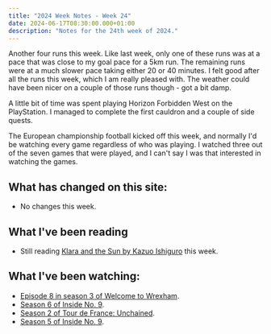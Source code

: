 ```yaml
---
title: "2024 Week Notes - Week 24"
date: 2024-06-17T08:30:00.000+01:00
description: "Notes for the 24th week of 2024."
---
```


Another four runs this week. Like last week, only one of these runs was at a pace that was close to my goal pace for a 5km run. The remaining runs were at a much slower pace taking either 20 or 40 minutes. I felt good after all the runs this week, which I am really pleased with. The weather could have been nicer on a couple of those runs though - got a bit damp.

A little bit of time was spent playing Horizon Forbidden West on the PlayStation. I managed to complete the first cauldron and a couple of side quests.

The European championship football kicked off this week, and normally I'd be watching every game regardless of who was playing. I watched three out of the seven games that were played, and I can't say I was that interested in watching the games.

## What has changed on this site:

- No changes this week.

## What I've been reading

- Still reading [Klara and the Sun by Kazuo Ishiguro](/reading#now) this week.

## What I've been watching:

- [Episode 8 in season 3 of Welcome to Wrexham](https://www.themoviedb.org/tv/126929/season/3/episode/8).
- [Season 6 of Inside No. 9](https://www.themoviedb.org/tv/61746/season/6).
- [Season 2 of Tour de France: Unchained](https://www.themoviedb.org/tv/225335/season/2).
- [Season 5 of Inside No. 9](https://www.themoviedb.org/tv/61746/season/5).